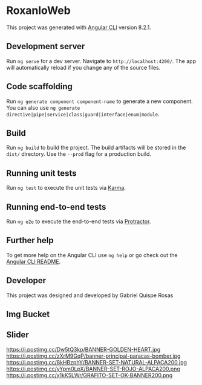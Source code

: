 # RoxanloWeb

This project was generated with [Angular CLI](https://github.com/angular/angular-cli) version 8.2.1.

## Development server

Run `ng serve` for a dev server. Navigate to `http://localhost:4200/`. The app will automatically reload if you change any of the source files.

## Code scaffolding

Run `ng generate component component-name` to generate a new component. You can also use `ng generate directive|pipe|service|class|guard|interface|enum|module`.

## Build

Run `ng build` to build the project. The build artifacts will be stored in the `dist/` directory. Use the `--prod` flag for a production build.

## Running unit tests

Run `ng test` to execute the unit tests via [Karma](https://karma-runner.github.io).

## Running end-to-end tests

Run `ng e2e` to execute the end-to-end tests via [Protractor](http://www.protractortest.org/).

## Further help

To get more help on the Angular CLI use `ng help` or go check out the [Angular CLI README](https://github.com/angular/angular-cli/blob/master/README.md).

## Developer

This project was designed and developed by Gabriel Quispe Rosas

## Img Bucket

## Slider

https://i.postimg.cc/Dw5tQ3kp/BANNER-GOLDEN-HEART.jpg
https://i.postimg.cc/zXrM9GqP/banner-principal-paracas-bomber.jpg
https://i.postimg.cc/8kHBzphY/BANNER-SET-NATURAL-ALPACA200.jpg
https://i.postimg.cc/yYpm0LpX/BANNER-SET-ROJO-ALPACA200.png
https://i.postimg.cc/x1kK5LWr/GRAFITO-SET-OK-BANNER200.png
